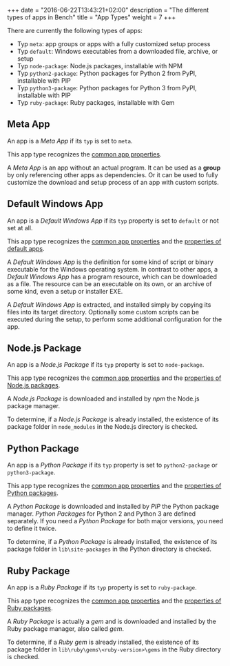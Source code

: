 +++
date = "2016-06-22T13:43:21+02:00"
description = "The different types of apps in Bench"
title = "App Types"
weight = 7
+++

There are currently the following types of apps:

* Typ `meta`: app groups or apps with a fully customized setup process
* Typ `default`: Windows executables from a downloaded file, archive, or setup
* Typ `node-package`: Node.js packages, installable with NPM
* Typ `python2-package`: Python packages for Python 2 from PyPI, installable with PIP
* Typ `python3-package`: Python packages for Python 3 from PyPI, installable with PIP
* Typ `ruby-package`: Ruby packages, installable with Gem

## Meta App
An app is a _Meta App_ if its `typ` is set to `meta`.

This app type recognizes the [common app properties].

A _Meta App_ is an app without an actual program.
It can be used as a **group** by only referencing other apps as dependencies. 
Or it can be used to fully customize the download and setup process
of an app with custom scripts.

## Default Windows App
An app is a _Default Windows App_ if its `typ` property
is set to `default` or not set at all.

This app type recognizes the [common app properties] and the [properties of default apps].

A _Default Windows App_ is the definition for some kind of script or binary
executable for the Windows operating system.
In contrast to other apps, a _Default Windows App_ has a program resource,
which can be downloaded as a file.
The resource can be an executable on its own, or an archive of some kind,
even a setup or installer EXE.

A _Default Windows App_ is extracted, and installed simply by copying
its files into its target directory.
Optionally some custom scripts can be executed during the setup,
to perform some additional configuration for the app.

## Node.js Package
An app is a _Node.js Package_ if its `typ` property is set to `node-package`.

This app type recognizes the [common app properties] and the [properties of Node.js packages].

A _Node.js Package_ is downloaded and installed by _npm_ the Node.js package manager.

To determine, if a _Node.js Package_ is already installed, the existence of its package folder in
`node_modules` in the Node.js directory is checked.

## Python Package
An app is a _Python Package_ if its `typ` property is set to `python2-package` or `python3-package`.

This app type recognizes the [common app properties] and the [properties of Python packages].

A _Python Package_ is downloaded and installed by _PIP_ the Python package manager.
_Python Packages_ for Python 2 and Python 3 are defined separately.
If you need a _Python Package_ for both major versions, you need to define it twice.

To determine, if a _Python Package_ is already installed, the existence of its package folder in
`lib\site-packages` in the Python directory is checked.

## Ruby Package
An app is a _Ruby Package_ if its `typ` property is set to `ruby-package`.

This app type recognizes the [common app properties] and the [properties of Ruby packages].

A _Ruby Package_ is actually a _gem_ and is downloaded and installed by the Ruby package
manager, also called _gem_.

To determine, if a _Ruby gem_ is already installed, the existence of its package folder in
`lib\ruby\gems\<ruby-version>\gems` in the Ruby directory is checked.

[common app properties]: /ref/app-properties/#common-properties
[properties of default apps]: /ref/app-properties/#default-windows-app
[properties of Node.js packages]: /ref/app-properties/#node-js-package
[properties of Python packages]: /ref/app-properties/#python-package
[properties of Ruby packages]: /ref/app-properties/#ruby-package

